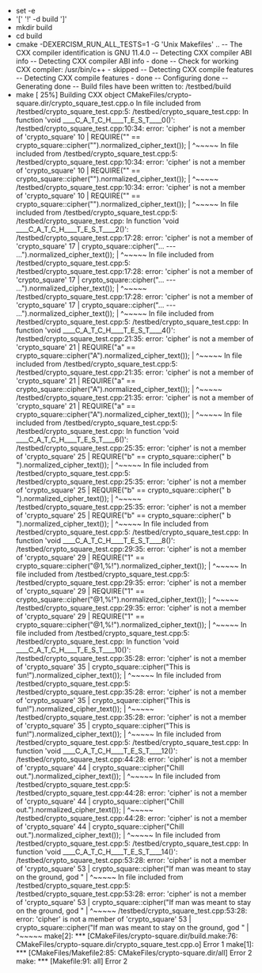 + set -e
+ '[' '!' -d build ']'
+ mkdir build
+ cd build
+ cmake -DEXERCISM_RUN_ALL_TESTS=1 -G 'Unix Makefiles' ..
-- The CXX compiler identification is GNU 11.4.0
-- Detecting CXX compiler ABI info
-- Detecting CXX compiler ABI info - done
-- Check for working CXX compiler: /usr/bin/c++ - skipped
-- Detecting CXX compile features
-- Detecting CXX compile features - done
-- Configuring done
-- Generating done
-- Build files have been written to: /testbed/build
+ make
[ 25%] Building CXX object CMakeFiles/crypto-square.dir/crypto_square_test.cpp.o
In file included from /testbed/crypto_square_test.cpp:5:
/testbed/crypto_square_test.cpp: In function 'void ____C_A_T_C_H____T_E_S_T____0()':
/testbed/crypto_square_test.cpp:10:34: error: 'cipher' is not a member of 'crypto_square'
   10 |     REQUIRE("" == crypto_square::cipher("").normalized_cipher_text());
      |                                  ^~~~~~
In file included from /testbed/crypto_square_test.cpp:5:
/testbed/crypto_square_test.cpp:10:34: error: 'cipher' is not a member of 'crypto_square'
   10 |     REQUIRE("" == crypto_square::cipher("").normalized_cipher_text());
      |                                  ^~~~~~
/testbed/crypto_square_test.cpp:10:34: error: 'cipher' is not a member of 'crypto_square'
   10 |     REQUIRE("" == crypto_square::cipher("").normalized_cipher_text());
      |                                  ^~~~~~
In file included from /testbed/crypto_square_test.cpp:5:
/testbed/crypto_square_test.cpp: In function 'void ____C_A_T_C_H____T_E_S_T____2()':
/testbed/crypto_square_test.cpp:17:28: error: 'cipher' is not a member of 'crypto_square'
   17 |             crypto_square::cipher("... --- ...").normalized_cipher_text());
      |                            ^~~~~~
In file included from /testbed/crypto_square_test.cpp:5:
/testbed/crypto_square_test.cpp:17:28: error: 'cipher' is not a member of 'crypto_square'
   17 |             crypto_square::cipher("... --- ...").normalized_cipher_text());
      |                            ^~~~~~
/testbed/crypto_square_test.cpp:17:28: error: 'cipher' is not a member of 'crypto_square'
   17 |             crypto_square::cipher("... --- ...").normalized_cipher_text());
      |                            ^~~~~~
In file included from /testbed/crypto_square_test.cpp:5:
/testbed/crypto_square_test.cpp: In function 'void ____C_A_T_C_H____T_E_S_T____4()':
/testbed/crypto_square_test.cpp:21:35: error: 'cipher' is not a member of 'crypto_square'
   21 |     REQUIRE("a" == crypto_square::cipher("A").normalized_cipher_text());
      |                                   ^~~~~~
In file included from /testbed/crypto_square_test.cpp:5:
/testbed/crypto_square_test.cpp:21:35: error: 'cipher' is not a member of 'crypto_square'
   21 |     REQUIRE("a" == crypto_square::cipher("A").normalized_cipher_text());
      |                                   ^~~~~~
/testbed/crypto_square_test.cpp:21:35: error: 'cipher' is not a member of 'crypto_square'
   21 |     REQUIRE("a" == crypto_square::cipher("A").normalized_cipher_text());
      |                                   ^~~~~~
In file included from /testbed/crypto_square_test.cpp:5:
/testbed/crypto_square_test.cpp: In function 'void ____C_A_T_C_H____T_E_S_T____6()':
/testbed/crypto_square_test.cpp:25:35: error: 'cipher' is not a member of 'crypto_square'
   25 |     REQUIRE("b" == crypto_square::cipher("  b ").normalized_cipher_text());
      |                                   ^~~~~~
In file included from /testbed/crypto_square_test.cpp:5:
/testbed/crypto_square_test.cpp:25:35: error: 'cipher' is not a member of 'crypto_square'
   25 |     REQUIRE("b" == crypto_square::cipher("  b ").normalized_cipher_text());
      |                                   ^~~~~~
/testbed/crypto_square_test.cpp:25:35: error: 'cipher' is not a member of 'crypto_square'
   25 |     REQUIRE("b" == crypto_square::cipher("  b ").normalized_cipher_text());
      |                                   ^~~~~~
In file included from /testbed/crypto_square_test.cpp:5:
/testbed/crypto_square_test.cpp: In function 'void ____C_A_T_C_H____T_E_S_T____8()':
/testbed/crypto_square_test.cpp:29:35: error: 'cipher' is not a member of 'crypto_square'
   29 |     REQUIRE("1" == crypto_square::cipher("@1,%!").normalized_cipher_text());
      |                                   ^~~~~~
In file included from /testbed/crypto_square_test.cpp:5:
/testbed/crypto_square_test.cpp:29:35: error: 'cipher' is not a member of 'crypto_square'
   29 |     REQUIRE("1" == crypto_square::cipher("@1,%!").normalized_cipher_text());
      |                                   ^~~~~~
/testbed/crypto_square_test.cpp:29:35: error: 'cipher' is not a member of 'crypto_square'
   29 |     REQUIRE("1" == crypto_square::cipher("@1,%!").normalized_cipher_text());
      |                                   ^~~~~~
In file included from /testbed/crypto_square_test.cpp:5:
/testbed/crypto_square_test.cpp: In function 'void ____C_A_T_C_H____T_E_S_T____10()':
/testbed/crypto_square_test.cpp:35:28: error: 'cipher' is not a member of 'crypto_square'
   35 |             crypto_square::cipher("This is fun!").normalized_cipher_text());
      |                            ^~~~~~
In file included from /testbed/crypto_square_test.cpp:5:
/testbed/crypto_square_test.cpp:35:28: error: 'cipher' is not a member of 'crypto_square'
   35 |             crypto_square::cipher("This is fun!").normalized_cipher_text());
      |                            ^~~~~~
/testbed/crypto_square_test.cpp:35:28: error: 'cipher' is not a member of 'crypto_square'
   35 |             crypto_square::cipher("This is fun!").normalized_cipher_text());
      |                            ^~~~~~
In file included from /testbed/crypto_square_test.cpp:5:
/testbed/crypto_square_test.cpp: In function 'void ____C_A_T_C_H____T_E_S_T____12()':
/testbed/crypto_square_test.cpp:44:28: error: 'cipher' is not a member of 'crypto_square'
   44 |             crypto_square::cipher("Chill out.").normalized_cipher_text());
      |                            ^~~~~~
In file included from /testbed/crypto_square_test.cpp:5:
/testbed/crypto_square_test.cpp:44:28: error: 'cipher' is not a member of 'crypto_square'
   44 |             crypto_square::cipher("Chill out.").normalized_cipher_text());
      |                            ^~~~~~
/testbed/crypto_square_test.cpp:44:28: error: 'cipher' is not a member of 'crypto_square'
   44 |             crypto_square::cipher("Chill out.").normalized_cipher_text());
      |                            ^~~~~~
In file included from /testbed/crypto_square_test.cpp:5:
/testbed/crypto_square_test.cpp: In function 'void ____C_A_T_C_H____T_E_S_T____14()':
/testbed/crypto_square_test.cpp:53:28: error: 'cipher' is not a member of 'crypto_square'
   53 |             crypto_square::cipher("If man was meant to stay on the ground, god "
      |                            ^~~~~~
In file included from /testbed/crypto_square_test.cpp:5:
/testbed/crypto_square_test.cpp:53:28: error: 'cipher' is not a member of 'crypto_square'
   53 |             crypto_square::cipher("If man was meant to stay on the ground, god "
      |                            ^~~~~~
/testbed/crypto_square_test.cpp:53:28: error: 'cipher' is not a member of 'crypto_square'
   53 |             crypto_square::cipher("If man was meant to stay on the ground, god "
      |                            ^~~~~~
make[2]: *** [CMakeFiles/crypto-square.dir/build.make:76: CMakeFiles/crypto-square.dir/crypto_square_test.cpp.o] Error 1
make[1]: *** [CMakeFiles/Makefile2:85: CMakeFiles/crypto-square.dir/all] Error 2
make: *** [Makefile:91: all] Error 2
